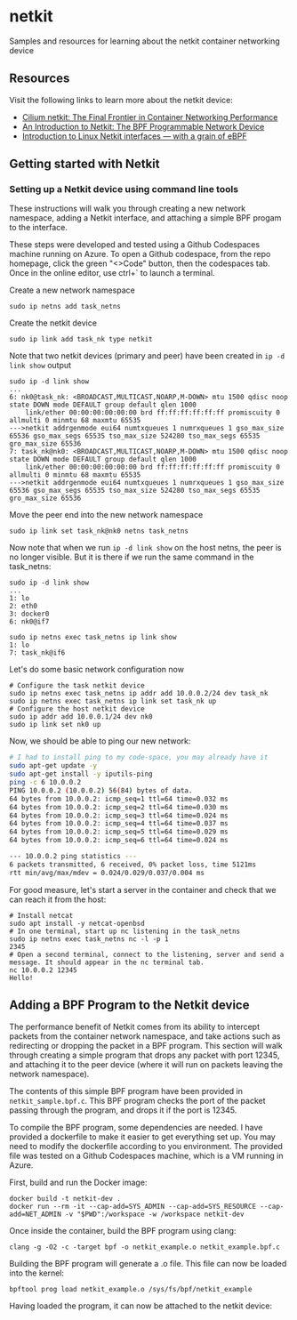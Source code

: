 # netkit
Samples and resources for learning about the netkit container networking device

## Resources
Visit the following links to learn more about the netkit device:

- [Cilium netkit: The Final Frontier in Container Networking Performance](https://isovalent.com/blog/post/cilium-netkit-a-new-container-networking-paradigm-for-the-ai-era/)
- [An Introduction to Netkit: The BPF Programmable Network Device](https://fosdem.org/2025/schedule/event/fosdem-2025-4045-an-introduction-to-netkit-the-bpf-programmable-network-device/)
- [Introduction to Linux Netkit interfaces — with a grain of eBPF
](https://blog.yadutaf.fr/2025/07/01/introduction-to-linux-netkit-interfaces-with-a-grain-of-ebpf/)

## Getting started with Netkit

### Setting up a Netkit device using command line tools

These instructions will walk you through creating a new network namespace, adding a Netkit interface, and attaching a simple BPF progam to the interface.

These steps were developed and tested using a Github Codespaces machine running on Azure. To open a Github codespace, from the repo homepage, click the green "<>Code" button, then the codespaces tab. Once in the online editor, use ctrl+` to launch a terminal.

Create a new network namespace

`sudo ip netns add task_netns`

Create the netkit device

`sudo ip link add task_nk type netkit`

Note that two netkit devices (primary and peer) have been created in `ip -d link show` output

```
sudo ip -d link show
...
6: nk0@task_nk: <BROADCAST,MULTICAST,NOARP,M-DOWN> mtu 1500 qdisc noop state DOWN mode DEFAULT group default qlen 1000
    link/ether 00:00:00:00:00:00 brd ff:ff:ff:ff:ff:ff promiscuity 0  allmulti 0 minmtu 68 maxmtu 65535 
--->netkit addrgenmode eui64 numtxqueues 1 numrxqueues 1 gso_max_size 65536 gso_max_segs 65535 tso_max_size 524280 tso_max_segs 65535 gro_max_size 65536 
7: task_nk@nk0: <BROADCAST,MULTICAST,NOARP,M-DOWN> mtu 1500 qdisc noop state DOWN mode DEFAULT group default qlen 1000
    link/ether 00:00:00:00:00:00 brd ff:ff:ff:ff:ff:ff promiscuity 0  allmulti 0 minmtu 68 maxmtu 65535 
--->netkit addrgenmode eui64 numtxqueues 1 numrxqueues 1 gso_max_size 65536 gso_max_segs 65535 tso_max_size 524280 tso_max_segs 65535 gro_max_size 65536 
```

Move the peer end into the new network namespace

`sudo ip link set task_nk@nk0 netns task_netns`

Now note that when we run `ip -d link show` on the host netns, the peer is no longer visible. But it is there if we run the same command in the task_netns:

```
sudo ip -d link show
...
1: lo
2: eth0
3: docker0
6: nk0@if7

sudo ip netns exec task_netns ip link show
1: lo
7: task_nk@if6
```

Let's do some basic network configuration now

```shell
# Configure the task netkit device
sudo ip netns exec task_netns ip addr add 10.0.0.2/24 dev task_nk
sudo ip netns exec task_netns ip link set task_nk up
# Configure the host netkit device
sudo ip addr add 10.0.0.1/24 dev nk0
sudo ip link set nk0 up
```

Now, we should be able to ping our new network:

```bash
# I had to install ping to my code-space, you may already have it
sudo apt-get update -y
sudo apt-get install -y iputils-ping
ping -c 6 10.0.0.2
PING 10.0.0.2 (10.0.0.2) 56(84) bytes of data.
64 bytes from 10.0.0.2: icmp_seq=1 ttl=64 time=0.032 ms
64 bytes from 10.0.0.2: icmp_seq=2 ttl=64 time=0.030 ms
64 bytes from 10.0.0.2: icmp_seq=3 ttl=64 time=0.024 ms
64 bytes from 10.0.0.2: icmp_seq=4 ttl=64 time=0.037 ms
64 bytes from 10.0.0.2: icmp_seq=5 ttl=64 time=0.029 ms
64 bytes from 10.0.0.2: icmp_seq=6 ttl=64 time=0.024 ms

--- 10.0.0.2 ping statistics ---
6 packets transmitted, 6 received, 0% packet loss, time 5121ms
rtt min/avg/max/mdev = 0.024/0.029/0.037/0.004 ms
```

For good measure, let's start a server in the container and check that we can reach it from the host:
```
# Install netcat
sudo apt install -y netcat-openbsd
# In one terminal, start up nc listening in the task_netns
sudo ip netns exec task_netns nc -l -p 1
2345
# Open a second terminal, connect to the listening, server and send a message. It should appear in the nc terminal tab.
nc 10.0.0.2 12345
Hello!
```

## Adding a BPF Program to the Netkit device

The performance benefit of Netkit comes from its ability to intercept packets from the container network namespace, and take actions such as redirecting or dropping the packet in a BPF program. This section will walk through creating a simple program that drops any packet with port 12345, and attaching it to the peer device (where it will run on packets leaving the network namespace).

The contents of this simple BPF program have been provided in `netkit_sample.bpf.c`. This BPF program
checks the port of the packet passing through the program, and drops it if the port is 12345.

To compile the BPF program, some dependencies are needed. I have provided a dockerfile to make it easier
to get everything set up. You may need to modify the dockerfile according to you environment. The provided
file was tested on a Github Codespaces machine, which is a VM running in Azure.

First, build and run the Docker image:
```
docker build -t netkit-dev .
docker run --rm -it --cap-add=SYS_ADMIN --cap-add=SYS_RESOURCE --cap-add=NET_ADMIN -v "$PWD":/workspace -w /workspace netkit-dev
```

Once inside the container, build the BPF program using clang:
```
clang -g -O2 -c -target bpf -o netkit_example.o netkit_example.bpf.c
```

Building the BPF program will generate a .o file. This file can now be loaded into the kernel:
```
bpftool prog load netkit_example.o /sys/fs/bpf/netkit_example
```

Having loaded the program, it can now be attached to the netkit device:
